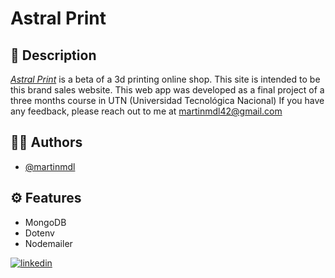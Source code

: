# Astral Print

## 📃 Description

[*Astral Print*](https://astralprint.herokuapp.com/) is a beta of a 3d printing online shop. This site is intended to be this brand sales website.
This web app was developed as a final project of a three months course in UTN (Universidad Tecnológica Nacional)
If you have any feedback, please reach out to me at martinmdl42@gmail.com

## 👨‍💻 Authors

- [@martinmdl](https://www.github.com/martinmdl)

## ⚙ Features

- MongoDB
- Dotenv
- Nodemailer

[![linkedin](https://img.shields.io/badge/linkedin-0A66C2?style=for-the-badge&logo=linkedin&logoColor=white)](https://www.linkedin.com/in/martinmdl/)